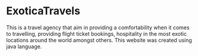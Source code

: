 # ExoticaTravels
This is a travel agency that aim in providing a comfortability when it comes to travelling, providing flight ticket bookings, hospitality in the most exotic locations around the world amongst others.
This website was created using java language.
